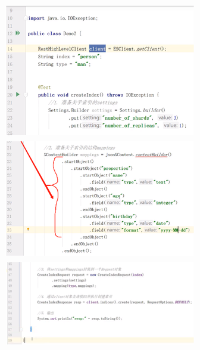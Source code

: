![1598431264119](13_Java%E4%BB%A3%E7%A0%81%E6%93%8D%E4%BD%9C%E7%B4%A2%E5%BC%95_create.assets/1598431264119.png)

![1598431410115](13_Java%E4%BB%A3%E7%A0%81%E6%93%8D%E4%BD%9C%E7%B4%A2%E5%BC%95_create.assets/1598431410115.png)

![1598431433108](13_Java%E4%BB%A3%E7%A0%81%E6%93%8D%E4%BD%9C%E7%B4%A2%E5%BC%95_create.assets/1598431433108.png)